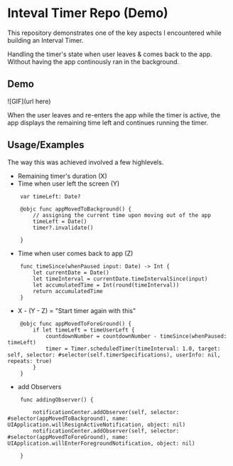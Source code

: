 
# Inteval Timer Repo (Demo)

This repository demonstrates one of the key aspects I encountered while building an Interval Timer.

Handling the timer's state when user leaves & comes back to the app. Without having the app continously ran in the background.

## Demo

![GIF](url here)

When the user leaves and re-enters the app while the timer is active, the app displays the remaining time left and continues running the timer.
## Usage/Examples
The way this was achieved involved a few highlevels.


- Remaining timer's duration (X)
- Time when user left the screen (Y)

```
    var timeLeft: Date?

    @objc func appMovedToBackground() {
        // assigning the current time upon moving out of the app
        timeLeft = Date()
        timer?.invalidate()
        
    }

```

- Time when user comes back to app (Z)
```
    func timeSince(whenPaused input: Date) -> Int {
        let currentDate = Date()
        let timeInterval = currentDate.timeIntervalSince(input)
        let accumulatedTime = Int(round(timeInterval))
        return accumulatedTime
    }
```


- X - (Y - Z) = "Start timer again with this"

```
    @objc func appMovedToForeGround() {
        if let timeLeft = timeUserLeft {
            countdownNumber = countdownNumber - timeSince(whenPaused: timeLeft)
            timer = Timer.scheduledTimer(timeInterval: 1.0, target: self, selector: #selector(self.timerSpecifications), userInfo: nil, repeats: true)
        }
    }
```

- add Observers

```
    func addingObserver() {
        
        notificationCenter.addObserver(self, selector: #selector(appMovedToBackground), name: UIApplication.willResignActiveNotification, object: nil)
        notificationCenter.addObserver(self, selector: #selector(appMovedToForeGround), name: UIApplication.willEnterForegroundNotification, object: nil)
                
    }
```